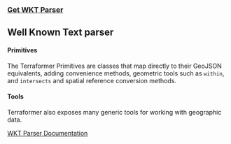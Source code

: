### <a href="/" class="button button-light">Get WKT Parser</a>
## Well Known Text parser

<h4> Primitives </h4>

The Terraformer Primitives are classes that map directly to their GeoJSON equivalents, adding convenience methods, geometric tools such as `within`, and `intersects` and spatial reference conversion methods.

<h4> Tools </h4>

Terraformer also exposes many generic tools for working with geographic data.

[WKT Parser Documentation](/)